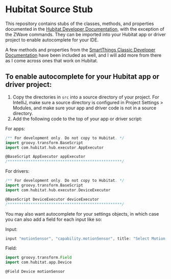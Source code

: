 # Hubitat Source Stub

This repository contains stubs of the classes, methods, and properties documented in the [Hubitat Developer Documentation](https://docs.hubitat.com/index.php?title=Developer_Documentation), with the exception of the ZWave commands. They can be imported into your Hubitat app or driver project to enable autocomplete for your IDE.

A few methods and properties from the [SmartThings Classic Developer Documentation](https://docs.smartthings.com/en/latest/) have been included as well, and I will add more from there as I come across ones that work on Hubitat.

## To enable autocomplete for your Hubitat app or driver project:
1. Copy the directories in `src` into a source directory of your project. For IntelliJ, make sure a source directory is configured in Project Settings > Modules, and make sure your app and driver code is not in a source directory.
2. Add the following code to the top of your app or driver script:

For apps:
```groovy
/** For development only. Do not copy to Hubitat. */
import groovy.transform.BaseScript
import com.hubitat.hub.executor.AppExecutor

@BaseScript AppExecutor appExecutor
/**************************************************/
```
For drivers:
```groovy
/** For development only. Do not copy to Hubitat. */
import groovy.transform.BaseScript
import com.hubitat.hub.executor.DeviceExecutor

@BaseScript DeviceExecutor deviceExecutor
/**************************************************/
```

You may also want autocomplete for your settings objects, in which case you can also add a field for each input like so:

Input:
```groovy
input "motionSensor", "capability.motionSensor", title: "Select Motion Sensor", required: true
```
Field:
```groovy
import groovy.transform.Field
import com.hubitat.app.Device

@Field Device motionSensor
```